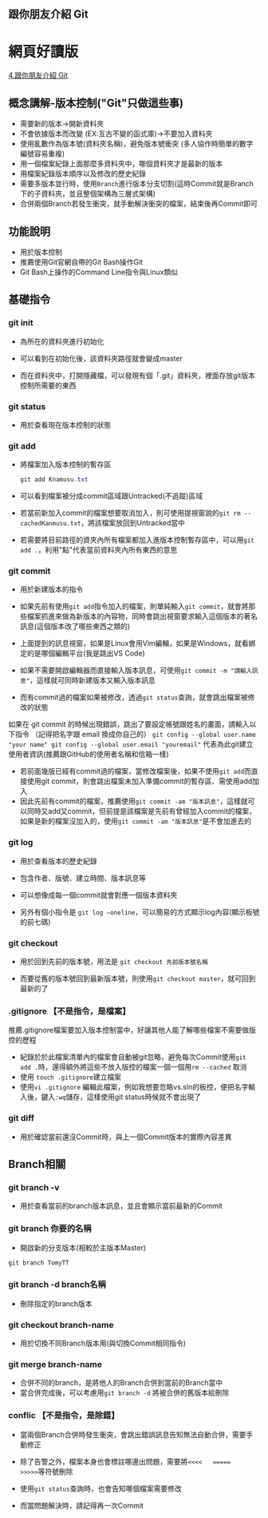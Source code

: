 ﻿## 跟你朋友介紹 Git

# 網頁好讀版

[4.跟你朋友介紹 Git](https://www.notion.so/GitHub-6bb1f91625fd402290447f7bc6a96234)

## 概念講解-版本控制("Git"只做這些事)

- 需要新的版本→開新資料夾
- 不會依據版本而改變 (EX:亙古不變的函式庫)→不要加入資料夾
- 使用亂數作為版本號(資料夾名稱)，避免版本號衝突 (多人協作時簡單的數字編號容易重複)
- 用一個檔案紀錄上面那麼多資料夾中，哪個資料夾才是最新的版本
- 用檔案紀錄版本順序以及修改的歷史紀錄
- 需要多版本並行時，使用`Branch`進行版本分支切割(這時Commit就是Branch下的子資料夾，並且整個架構為三層式架構)
- 合併兩個Branch若發生衝突，就手動解決衝突的檔案，結束後再Commit即可


## 功能說明

- 用於版本控制
- 推薦使用Git官網自帶的Git Bash操作Git
- Git Bash上操作的Command Line指令與Linux類似


## 基礎指令

### git init

- 為所在的資料夾進行初始化
- 可以看到在初始化後，該資料夾路徑就會變成master


- 而在資料夾中，打開隱藏檔，可以發現有個「.git」資料夾，裡面存放git版本控制所需要的東西


### git status

- 用於查看現在版本控制的狀態

### git add

- 將檔案加入版本控制的暫存區

    ```csharp
    git add Knamusu.txt
    ```


- 可以看到檔案被分成commit區域跟Untracked(不追蹤)區域
- 若當前新加入commit的檔案想要取消加入，則可使用提視窗說的`git rm --cachedKanmusu.txt`，將該檔案放回到Untracked當中
- 若需要將目前路徑的資夾內所有檔案都加入進版本控制暫存區中，可以用`git add .`，利用"點"代表當前資料夾內所有東西的意思

### git commit

- 用於新建版本的指令
- 如果先前有使用`git add`指令加入的檔案，則單純輸入`git commit`，就會將那些檔案抓進來做為新版本的內容物，同時會跳出視窗要求輸入這個版本的著名訊息(這個版本改了哪些東西之類的)
- 上面提到的訊息視窗，如果是Linux會用Vim編輯，如果是Windows，就看綁定的是哪個編輯平台(我是跳出VS Code)


- 如果不需要開啟編輯器而直接輸入版本訊息，可使用`git commit -m "請輸入訊息"`，這樣就可同時新建版本又輸入版本訊息
- 而有commit過的檔案如果被修改，透過`git status`查詢，就會跳出檔案被修改的狀態


如果在 git commit 的時候出現錯誤，跳出了要設定帳號跟姓名的畫面，請輸入以下指令
（記得把名字跟 email 換成你自己的）
`git config --global user.name "your name"
git config --global user.email "youremail"`
代表為此git建立使用者資訊(推薦跟GitHub的使用者名稱和信箱一樣)

- 若前面幾版已經有commit過的檔案，當修改檔案後，如果不使用`git add`而直接使用git commit，則會跳出檔案未加入準備commit的暫存區、需使用add加入
- 因此先前有commit的檔案，推薦使用`git commit -am "版本訊息"`，這樣就可以同時又add又commit，但前提是該檔案是先前有曾經加入commit的檔案，如果是新的檔案沒加入的，使用`git commit -am "版本訊息"`是不會加進去的


### git log

- 用於查看版本的歷史紀錄
- 包含作者、版號、建立時間、版本訊息等
- 可以想像成每一個commit就會對應一個版本資料夾


- 另外有個小指令是 `git log —oneline`，可以簡易的方式顯示log內容(顯示板號的前七碼)


### git checkout

- 用於回到先前的版本號，用法是 `git checkout 先前版本號名稱`


- 而要從舊的版本號回到最新版本號，則使用`git checkout master`，就可回到最新的了


### .gitignore   【不是指令，是檔案】

推薦.gitignore檔案要加入版本控制當中，好讓其他人能了解哪些檔案不需要做版控的歷程

- 紀錄於於此檔案清單內的檔案會自動被git忽略，避免每次Commit使用`git add .`時，還得額外將這些不放入版控的檔案一個一個用`rm --cached` 取消
- 使用 `touch .gitignore`建立檔案
- 使用`vi .gitignore` 編輯此檔案，例如我想要忽略vs.sln的板控，便把名字輸入後，鍵入`:wq`儲存，這樣使用git status時候就不會出現了


### git diff

- 用於確認當前還沒Commit時，與上一個Commit版本的實際內容差異


## Branch相關

### git branch -v

- 用於查看當前的branch版本訊息，並且會顯示當前最新的Commit


### git branch 你要的名稱

- 開啟新的分支版本(相較於主版本Master)

```csharp
git branch TomyTT
```


### git branch -d branch名稱

- 刪除指定的branch版本


### git checkout branch-name

- 用於切換不同Branch版本用(與切換Commit相同指令)


### git merge branch-name

- 合併不同的branch，是將他人的Branch合併到當前的Branch當中
- 當合併完成後，可以考慮用`git branch -d` 將被合併的舊版本給刪除


### conflic 【不是指令，是除錯】

- 當兩個Branch合併時發生衝突，會跳出錯誤訊息告知無法自動合併，需要手動修正
- 除了告警之外，檔案本身也會標註哪邊出問題，需要將`<<<<   =====    >>>>>`等符號刪除


- 使用`git status`查詢時，也會告知哪個檔案需要修改


- 而當問題解決時，請記得再一次Commit


